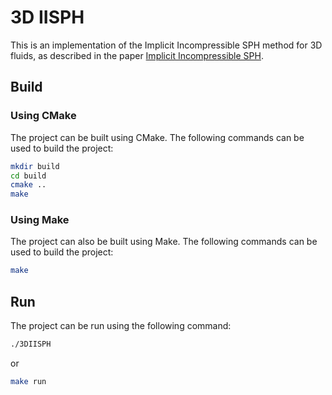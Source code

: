# 3D IISPH

This is an implementation of the Implicit Incompressible SPH method for 3D fluids, as described in the
paper [Implicit Incompressible SPH](https://cg.informatik.uni-freiburg.de/publications/2013_TVCG_IISPH.pdf).

## Build

### Using CMake

The project can be built using CMake. The following commands can be used to build the project:

```bash
mkdir build
cd build
cmake ..
make
```

### Using Make

The project can also be built using Make. The following commands can be used to build the project:

```bash
make
```

## Run

The project can be run using the following command:

```bash
./3DIISPH
```

or

```bash
make run
```
